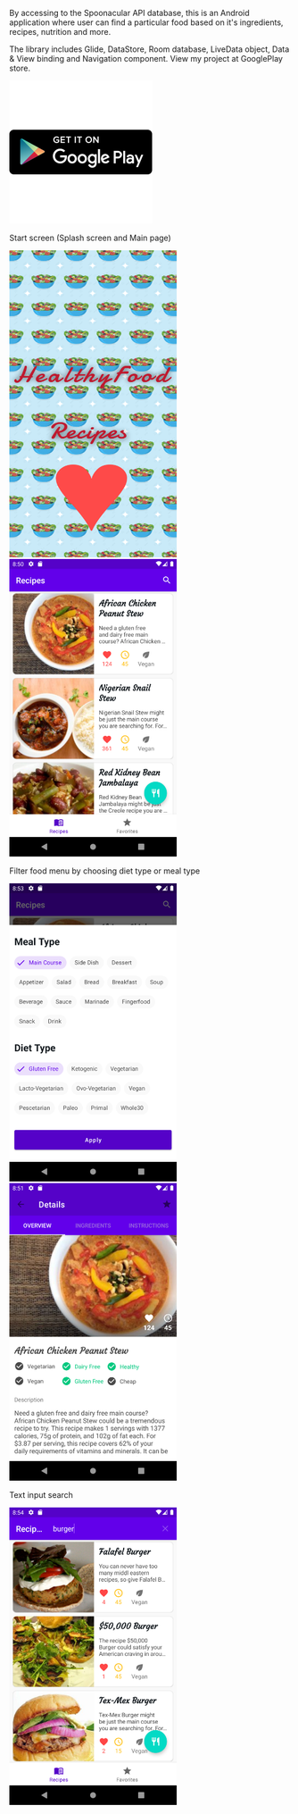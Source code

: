 By accessing to the Spoonacular API database, this is an Android application where user can find a particular food based on it's ingredients, recipes, nutrition and more. 

The library includes Glide, DataStore, Room database, LiveData object, Data & View binding and Navigation component. View my project at GooglePlay store.

[![](https://github.com/jackychong9390/HealthyRecipes/blob/master/HealthyRecipesImages/GooglePlayIcon.png)](https://play.google.com/store/apps/details?id=com.jackychong.healthyrecipes)

Start screen (Splash screen and Main page)

<img src="https://github.com/jackychong9390/HealthyRecipes/blob/master/HealthyRecipesImages/healthyRecipes_splashScreen.png" width=300 height=550> <img src="https://github.com/jackychong9390/HealthyRecipes/blob/master/HealthyRecipesImages/healthyRecipes_mainPage.png" width=300 > 

Filter food menu by choosing diet type or meal type 

<img src="https://github.com/jackychong9390/HealthyRecipes/blob/master/HealthyRecipesImages/healthyRecipes_foodMenu.png" width=300> <img src="https://github.com/jackychong9390/HealthyRecipes/blob/master/HealthyRecipesImages/healthyRecipes_detailPage.png" width=300> 

Text input search

<img src="https://github.com/jackychong9390/HealthyRecipes/blob/master/HealthyRecipesImages/healthyRecipes_textInput.png" width=300> 


